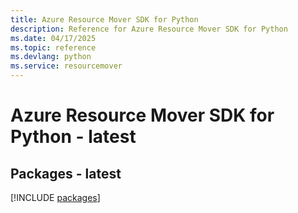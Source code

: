 ```yaml
---
title: Azure Resource Mover SDK for Python
description: Reference for Azure Resource Mover SDK for Python
ms.date: 04/17/2025
ms.topic: reference
ms.devlang: python
ms.service: resourcemover
---
```

# Azure Resource Mover SDK for Python - latest
## Packages - latest
[!INCLUDE [packages](resource-mover-index.md)]